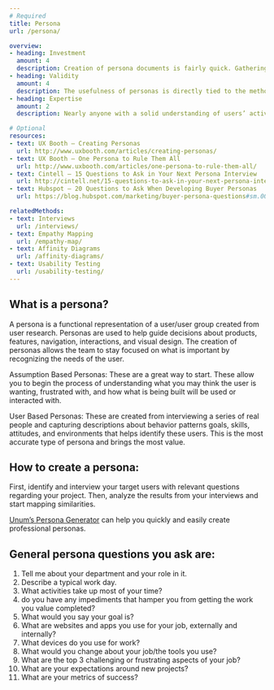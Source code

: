 ```yaml
---
# Required
title: Persona
url: /persona/

overview: 
- heading: Investment
  amount: 4
  description: Creation of persona documents is fairly quick. Gathering a solid understanding of your end user is what takes time. Many other research methods can be utilized to gather information that ultimately ends up in a persona.
- heading: Validity
  amount: 4
  description: The usefulness of personas is directly tied to the methods used to create them. If based primarily on assumptions, they can be lacking compared to those created based on results pulled directly from interactions with users. When done correctly, personas are powerful tools that are critical to content strategy and design.
- heading: Expertise
  amount: 2
  description: Nearly anyone with a solid understanding of users’ activities, thoughts, and expectations can make a persona. Unum’s Persona Generator makes persona creation even easier.

# Optional
resources:
- text: UX Booth – Creating Personas
  url: http://www.uxbooth.com/articles/creating-personas/
- text: UX Booth – One Persona to Rule Them All
  url: http://www.uxbooth.com/articles/one-persona-to-rule-them-all/
- text: Cintell – 15 Questions to Ask in Your Next Persona Interview
  url: http://cintell.net/15-questions-to-ask-in-your-next-persona-interview/
- text: Hubspot – 20 Questions to Ask When Developing Buyer Personas
  url: https://blog.hubspot.com/marketing/buyer-persona-questions#sm.0000u02pf9t2uf97scm27z2eqprqy

relatedMethods:
- text: Interviews
  url: /interviews/
- text: Empathy Mapping
  url: /empathy-map/
- text: Affinity Diagrams
  url: /affinity-diagrams/
- text: Usability Testing
  url: /usability-testing/
---
```


## What is a persona?

A persona is a functional representation of a user/user group created from user research. Personas are used to help guide decisions about products, features, navigation, interactions, and visual design. The creation of personas allows the team to stay focused on what is important by recognizing the needs of the user. 

Assumption Based Personas: These are a great way to start. These allow you to begin the process of understanding what you may think the user is wanting, frustrated with, and how what is being built will be used or interacted with.

User Based Personas: These are created from interviewing a series of real people and capturing descriptions about behavior patterns goals, skills, attitudes, and environments that helps identify these users. This is the most accurate type of persona and brings the most value.

## How to create a persona:

First, identify and interview your target users with relevant questions regarding your project. Then, analyze the results from your interviews and start mapping similarities.

[Unum’s Persona Generator](persona.unumux.com) can help you quickly and easily create professional personas.

## General persona questions you ask are:

1. Tell me about your department and your role in it.
2. Describe a typical work day.
3. What activities take up most of your time?
4. do you have any impediments that hamper you from getting the work you value completed?
5. What would you say your goal is?
6. What are websites and apps you use for your job, externally and internally?
7. What devices do you use for work?
8. What would you change about your job/the tools you use?
9. What are the top 3 challenging or frustrating aspects of your job?
10. What are your expectations around new projects?
11. What are your metrics of success?
